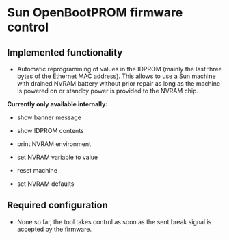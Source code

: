 # Sun OpenBootPROM firmware control #

## Implemented functionality ##

* Automatic reprogramming of values in the IDPROM (mainly the last three bytes of the Ethernet MAC address). This allows to use a Sun machine with drained NVRAM battery without prior repair as long as the machine is powered on or standby power is provided to the NVRAM chip.

**Currently only available internally:**

* show banner message

* show IDPROM contents

* print NVRAM environment

* set NVRAM variable to value

* reset machine

* set NVRAM defaults

## Required configuration ##

* None so far, the tool takes control as soon as the sent break signal is accepted by the firmware.

